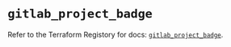 # `gitlab_project_badge`

Refer to the Terraform Registory for docs: [`gitlab_project_badge`](https://registry.terraform.io/providers/gitlabhq/gitlab/15.10.0/docs/resources/project_badge).
